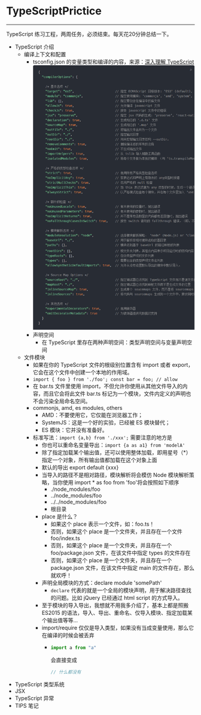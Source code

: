 # TypeScriptPrictice

---

TypeScript 练习工程，两周任务，必须结束。每天花20分钟总结一下。
- TypeScript 介绍
    - 编译上下文和配置
        - tsconfig.json 的变量类型和编译的内容，来源：[深入理解 TypeScript](https://jkchao.github.io/typescript-book-chinese/project/compilationContext.html#%E7%BC%96%E8%AF%91%E9%80%89%E9%A1%B9 "深入理解TypeScript")
    ![avatar](./DocResource/config.png)
        - 声明空间
            - 在 TypeScript 里存在两种声明空间：类型声明空间与变量声明空间
    - 文件模块
        - 如果在你的 TypeScript 文件的根级别位置含有 import 或者 export，它会在这个文件中创建一个本地的作用域。
        - `import { foo } from './foo';
           const bar = foo; // allow`
        - 在 bar.ts 文件里使用 import，不但允许你使用从其他文件导入的内容，而且它会将此文件 bar.ts 标记为一个模块，文件内定义的声明也不会污染全局命名空间。
        - commonjs, amd, es modules, others
            - AMD：不要使用它，它仅能在浏览器工作；
            - SystemJS：这是一个好的实验，已经被 ES 模块替代；
            - ES 模块：它并没有准备好。
        - 标准写法：`import {a,b} from './xxx';` 需要注意的地方是
            - 你也可以重命名变量导出：`import {a as a1} from 'modelA'`
            - 除了指定加载某个输出值，还可以使用整体加载，即用星号（*）指定一个对象，所有输出值都加载在这个对象上面
            - 默认的导出 export default {xxx}
            - 当导入的路径不是相对路径，模块解析将会模仿 Node 模块解析策略，当你使用 import * as foo from 'foo'将会按照如下顺序
                - ./node_modules/foo
                - ../node_modules/foo
                - ../../node_modules/foo
                - 根目录
            - place 是什么？
                - 如果这个 place 表示一个文件，如：foo.ts！
                - 否则，如果这个 place 是一个文件夹，并且存在一个文件 foo/index.ts
                - 否则，如果这个 place 是一个文件夹，并且存在一个 foo/package.json 文件，在该文件中指定 types 的文件存在
                - 否则，如果这个 place 是一个文件夹，并且存在一个 package.json 文件，在该文件中指定 main 的文件存在，那么就欢呼！
            - 声明全局模块的方式：declare module 'somePath'
                - ```declare``` 代表的就是一个全局的模块声明，用于解决路径查找的问题。比如 jQuery 已经通过 html script 的方式导入。
            - 至于模块的导入导出，我想就不用我多介绍了，基本上都是照搬 ES2015 的语法，导入、导出、重命名、仅导入模块、指定加载某个输出值等等...
            - import/require 仅仅是导入类型，如果没有当成变量使用，那么它在编译的时候会被丢弃
                - ```javascript
                  import a from "a"
                  ```
                  会直接变成
                  ```javascript
                  // 什么都没有
                  ```
- TypeScript 类型系统
- JSX
- TypeScript 异常
- TIPS 笔记
